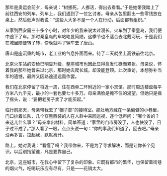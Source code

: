那年是奥运会前夕，母亲说：“树挪死，人挪活，得出去看看。”于是她带我踏上了前往西安的列车。列车上，我们遇到了一位乞讨者。母亲从包里翻出一些零钱放在桌上，然后低声对我说：“这些人大多不是一个人在行动，后面都有组织。”

从家到西安需三十多个小时，对年少的我来说太过漫长。火车到了秦皇岛，我们便中途下了车。那时秦皇岛的车站略显简陋，这季节也不适合去北戴河玩，于是我们在城里随便转了转，傍晚就叫了辆车去了唐山。

唐山是座沉重的城市，老工业的气息扑面而来。待了二天就坐上高铁前往北京。

北京火车站的安检已明显升级，整座城市也因此显得愈发忙碌而紧张。母亲说，怀着我的那年她曾来过北京，那时她去爬长城，却没能登顶。此次重访，本想弥补当年的遗憾，最终又因路途遥远而作罢。

我们在北京停留了将近一周，住在西单二环附近的一家小宾馆。那时周边楼盘每平方米八九千元，最小的一套也要七十多万。母亲满脸是掩不住的渴望。但她只是摇了摇头，说：“要把老房子卖了才能买起。”

临行前那天，母亲带我去了“帽子部”的接待室。那处地方藏在一条偏僻的小巷里，门口排着长队，几个穿黑西装的人在人群中来回巡视，逐个低声问：“哪个省的？来这儿什么事？”母亲拿出材料，简单答道：“家里的门市房没了，人也快没了，日子过不成了。”那人看了一眼，点点头说一句：“你的事我们知道了，回去吧。”母亲没再多言，拉起我，默默离开。

路上，她对我说：“看懂了吗？我带你来，不是为了寻求解决，而是让你长个见识。以后别指望谁，凡是要靠自己。

北京，这座城市，在我心中留下了复杂的印象。它既有都市的繁华，也保留着街巷的烟火气，吃喝玩乐应有尽有，只是——花销太大。